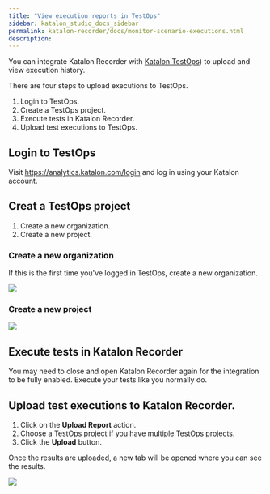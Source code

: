 ```yaml
---
title: "View execution reports in TestOps"
sidebar: katalon_studio_docs_sidebar
permalink: katalon-recorder/docs/monitor-scenario-executions.html
description:
---
```



You can integrate Katalon Recorder with [Katalon TestOps](https://www.katalon.com/testops/)) to upload and view execution history.

There are four steps to upload executions to TestOps.
1. Login to TestOps.
2. Create a TestOps project.
3. Execute tests in Katalon Recorder.
4. Upload test executions to TestOps.

## Login to TestOps
Visit <https://analytics.katalon.com/login> and log in using your Katalon account.

## Creat a TestOps project
1. Create a new organization.
2. Create a new project.

### Create a new organization

If this is the first time you've logged in TestOps, create a new organization.

![](https://raw.githubusercontent.com/katalon-studio/docs-images/master/katalon-recorder/docs/jtbd/monitor-scenarios/image5.png)

### Create a new project

![](https://raw.githubusercontent.com/katalon-studio/docs-images/master/katalon-recorder/docs/jtbd/monitor-scenarios/image7.png)

## Execute tests in Katalon Recorder
You may need to close and open Katalon Recorder again for the integration to be fully enabled. Execute your tests like you normally do.


## Upload test executions to Katalon Recorder.
1. Click on the **Upload Report** action.
2. Choose a TestOps project if you have multiple TestOps projects.
3. Click the **Upload** button.

Once the results are uploaded, a new tab will be opened where you can see the results.

![](https://raw.githubusercontent.com/katalon-studio/docs-images/master/katalon-recorder/docs/jtbd/monitor-scenarios/image8.png)

